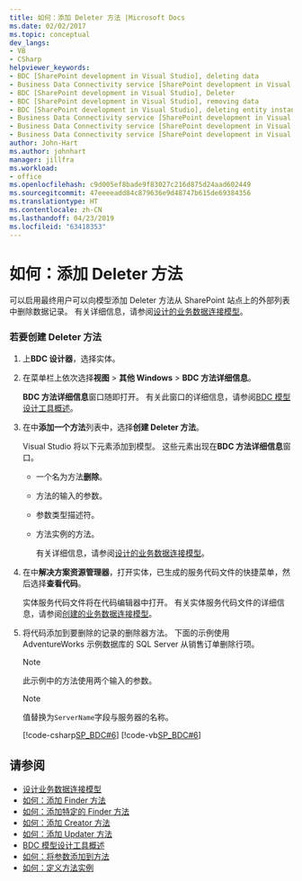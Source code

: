 ```yaml
---
title: 如何：添加 Deleter 方法 |Microsoft Docs
ms.date: 02/02/2017
ms.topic: conceptual
dev_langs:
- VB
- CSharp
helpviewer_keywords:
- BDC [SharePoint development in Visual Studio], deleting data
- Business Data Connectivity service [SharePoint development in Visual Studio], Deleter
- BDC [SharePoint development in Visual Studio], Deleter
- BDC [SharePoint development in Visual Studio], removing data
- BDC [SharePoint development in Visual Studio], deleting entity instances
- Business Data Connectivity service [SharePoint development in Visual Studio], deleting entity instances
- Business Data Connectivity service [SharePoint development in Visual Studio], deleting data
- Business Data Connectivity service [SharePoint development in Visual Studio], removing data
author: John-Hart
ms.author: johnhart
manager: jillfra
ms.workload:
- office
ms.openlocfilehash: c9d005ef8bade9f83027c216d875d24aad602449
ms.sourcegitcommit: 47eeeeadd84c879636e9d48747b615de69384356
ms.translationtype: HT
ms.contentlocale: zh-CN
ms.lasthandoff: 04/23/2019
ms.locfileid: "63418353"
---
```

# <a name="how-to-add-a-deleter-method"></a>如何：添加 Deleter 方法
  可以启用最终用户可以向模型添加 Deleter 方法从 SharePoint 站点上的外部列表中删除数据记录。 有关详细信息，请参阅[设计的业务数据连接模型](../sharepoint/designing-a-business-data-connectivity-model.md)。

### <a name="to-create-a-deleter-method"></a>若要创建 Deleter 方法

1. 上**BDC 设计器**，选择实体。

2. 在菜单栏上依次选择**视图** > **其他 Windows** > **BDC 方法详细信息**。

    **BDC 方法详细信息**窗口随即打开。 有关此窗口的详细信息，请参阅[BDC 模型设计工具概述](../sharepoint/bdc-model-design-tools-overview.md)。

3. 在中**添加一个方法**列表中，选择**创建 Deleter 方法**。

    Visual Studio 将以下元素添加到模型。 这些元素出现在**BDC 方法详细信息**窗口。

   - 一个名为方法**删除**。

   - 方法的输入的参数。

   - 参数类型描述符。

   - 方法实例的方法。

     有关详细信息，请参阅[设计的业务数据连接模型](../sharepoint/designing-a-business-data-connectivity-model.md)。

4. 在中**解决方案资源管理器**，打开实体，已生成的服务代码文件的快捷菜单，然后选择**查看代码**。

    实体服务代码文件将在代码编辑器中打开。 有关实体服务代码文件的详细信息，请参阅[创建的业务数据连接模型](../sharepoint/creating-a-business-data-connectivity-model.md)。

5. 将代码添加到要删除的记录的删除器方法。 下面的示例使用 AdventureWorks 示例数据库的 SQL Server 从销售订单删除行项。

   > [!NOTE]
   > 此示例中的方法使用两个输入的参数。

   > [!NOTE]
   > 值替换为`ServerName`字段与服务器的名称。

    [!code-csharp[SP_BDC#6](../sharepoint/codesnippet/CSharp/SP_BDC/bdcmodel1/salesorderdetailservice.cs#6)]
    [!code-vb[SP_BDC#6](../sharepoint/codesnippet/VisualBasic/sp_bdc/bdcmodel1/salesorderdetailservice.vb#6)]

## <a name="see-also"></a>请参阅
- [设计业务数据连接模型](../sharepoint/designing-a-business-data-connectivity-model.md)
- [如何：添加 Finder 方法](../sharepoint/how-to-add-a-finder-method.md)
- [如何：添加特定的 Finder 方法](../sharepoint/how-to-add-a-specific-finder-method.md)
- [如何：添加 Creator 方法](../sharepoint/how-to-add-a-creator-method.md)
- [如何：添加 Updater 方法](../sharepoint/how-to-add-an-updater-method.md)
- [BDC 模型设计工具概述](../sharepoint/bdc-model-design-tools-overview.md)
- [如何：将参数添加到方法](../sharepoint/how-to-add-a-parameter-to-a-method.md)
- [如何：定义方法实例](../sharepoint/how-to-define-a-method-instance.md)
